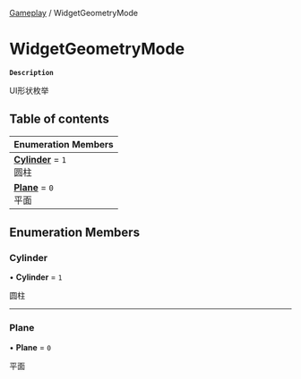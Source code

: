 [Gameplay](../modules/Gameplay.Gameplay.md) / WidgetGeometryMode

# WidgetGeometryMode <Badge type="tip" text="Enumeration" /> <Score text="WidgetGeometryMode" />

**`Description`**

UI形状枚举

## Table of contents

| Enumeration Members |
| :-----|
| **[Cylinder](Gameplay.WidgetGeometryMode.md#cylinder)** = ``1`` <br> 圆柱|
| **[Plane](Gameplay.WidgetGeometryMode.md#plane)** = ``0`` <br> 平面|

## Enumeration Members

### Cylinder <Score text="Cylinder" /> 

• **Cylinder** = ``1``

圆柱

___

### Plane <Score text="Plane" /> 

• **Plane** = ``0``

平面
